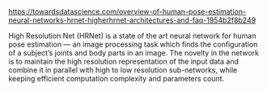 https://towardsdatascience.com/overview-of-human-pose-estimation-neural-networks-hrnet-higherhrnet-architectures-and-faq-1954b2f8b249


High Resolution Net (HRNet) is a state of the art neural network for human pose estimation — an image processing task which finds the configuration of a subject’s joints and body parts in an image. The novelty in the network is to maintain the high resolution representation of the input data and combine it in parallel with high to low resolution sub-networks, while keeping efficient computation complexity and parameters count.
